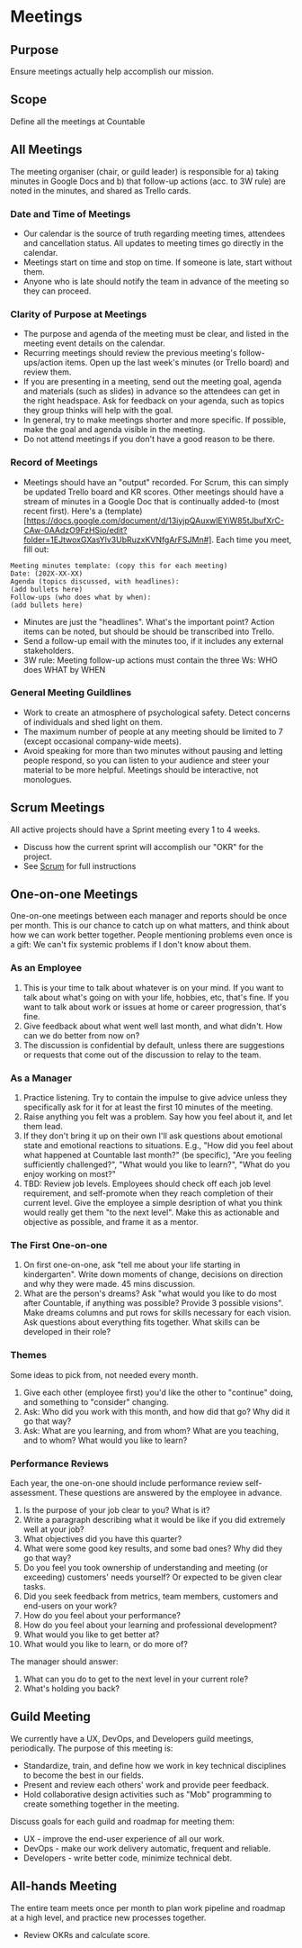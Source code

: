 # Meetings

## Purpose

Ensure meetings actually help accomplish our mission.

## Scope

Define all the meetings at Countable

## All Meetings
The meeting organiser (chair, or guild leader) is responsible for a) taking minutes in Google Docs and b) that follow-up actions (acc. to 3W rule) are noted in the minutes, and shared as Trello cards.

### Date and Time of Meetings
  * Our calendar is the source of truth regarding meeting times, attendees and cancellation status. All updates to meeting times go directly in the calendar.
  * Meetings start on time and stop on time. If someone is late, start without them.
  * Anyone who is late should notify the team in advance of the meeting so they can proceed.

### Clarity of Purpose at Meetings
  * The purpose and agenda of the meeting must be clear, and listed in the meeting event details on the calendar.
  * Recurring meetings should review the previous meeting's follow-ups/action items. Open up the last week's minutes (or Trello board) and review them.
  * If you are presenting in a meeting, send out the meeting goal, agenda and materials (such as slides) in advance so the attendees can get in the right headspace. Ask for feedback on your agenda, such as topics they group thinks will help with the goal.
  * In general, try to make meetings shorter and more specific. If possible, make the goal and agenda visible in the meeting.
  * Do not attend meetings if you don't have a good reason to be there.

### Record of Meetings
  * Meetings should have an "output" recorded. For Scrum, this can simply be updated Trello board and KR scores. Other meetings should have a stream of minutes in a Google Doc that is continually added-to (most recent first). Here's a (template)[https://docs.google.com/document/d/13iyjpQAuxwlEYiW85tJbufXrC-CAw-0AAdzO9FzHSio/edit?folder=1EJtwoxGXasYlv3UbRuzxKVNfgArFSJMn#]. Each time you meet, fill out:
```
Meeting minutes template: (copy this for each meeting)
Date: (202X-XX-XX)
Agenda (topics discussed, with headlines): 
(add bullets here)
Follow-ups (who does what by when):
(add bullets here)
```
  * Minutes are just the "headlines". What's the important point? Action items can be noted, but should be should be transcribed into Trello.
  * Send a follow-up email with the minutes too, if it includes any external stakeholders.
  * 3W rule: Meeting follow-up actions must contain the three Ws: WHO does WHAT by WHEN

### General Meeting Guildlines

  * Work to create an atmosphere of psychological safety. Detect concerns of individuals and shed light on them.
  * The maximum number of people at any meeting should be limited to 7 (except occasional company-wide meets).
  * Avoid speaking for more than two minutes without pausing and letting people respond, so you can listen to your audience and steer your material to be more helpful. Meetings should be interactive, not monologues.

## Scrum Meetings

All active projects should have a Sprint meeting every 1 to 4 weeks.
  * Discuss how the current sprint will accomplish our "OKR" for the project.
  * See [Scrum](../peopleops/getting_started/SCRUM.md) for full instructions

## One-on-one Meetings

One-on-one meetings between each manager and reports should be once per month. This is our chance to catch up on what matters, and think about how we can work better together. People mentioning problems even once is a gift: We can't fix systemic problems if I don't know about them.

### As an Employee
1. This is your time to talk about whatever is on your mind. If you want to talk about what's going on with your life, hobbies, etc, that's fine. If you want to talk about work or issues at home or career progression, that's fine.
1. Give feedback about what went well last month, and what didn't. How can we do better from now on?
1. The discussion is confidential by default, unless there are suggestions or requests that come out of the discussion to relay to the team.

### As a Manager
1. Practice listening. Try to contain the impulse to give advice unless they specifically ask for it for at least the first 10 minutes of the meeting.
1. Raise anything you felt was a problem. Say how you feel about it, and let them lead.
1. If they don't bring it up on their own I'll ask questions about emotional state and emotional reactions to situations. E.g., "How did you feel about what happened at Countable last month?" (be specific), "Are you feeling sufficiently challenged?", "What would you like to learn?", "What do you enjoy working on most?"
1. TBD: Review job levels. Employees should check off each job level requirement, and self-promote when they reach completion of their current level. Give the employee a simple desription of what you think would really get them "to the next level". Make this as actionable and objective as possible, and frame it as a mentor.

### The First One-on-one
1. On first one-on-one, ask "tell me about your life starting in kindergarten". Write down moments of change, decisions on direction and why they were made. 45 mins discussion.
1. What are the person's dreams? Ask "what would you like to do most after Countable, if anything was possible? Provide 3 possible visions". Make dreams columns and put rows for skills necessary for each vision. Ask questions about everything fits together. What skills can be developed in their role?

### Themes
Some ideas to pick from, not needed every month.
1. Give each other (employee first) you'd like the other to "continue" doing, and something to "consider" changing.
1. Ask: Who did you work with this month, and how did that go? Why did it go that way?
1. Ask: What are you learning, and from whom? What are you teaching, and to whom? What would you like to learn?

### Performance Reviews
Each year, the one-on-one should include performance review self-assessment. These questions are answered by the employee in advance.
1. Is the purpose of your job clear to you? What is it?
1. Write a paragraph describing what it would be like if you did extremely well at your job?
1. What objectives did you have this quarter?
1. What were some good key results, and some bad ones? Why did they go that way?
1. Do you feel you took ownership of understanding and meeting (or exceeding) customers' needs yourself? Or expected to be given clear tasks.
1. Did you seek feedback from metrics, team members, customers and end-users on your work?
1. How do you feel about your performance?
1. How do you feel about your learning and professional development?
1. What would you like to get better at?
1. What would you like to learn, or do more of?

The manager should answer:
1. What can you do to get to the next level in your current role?
1. What's holding you back?

## Guild Meeting

We currently have a UX, DevOps, and Developers guild meetings, periodically.  The purpose of this meeting is:
  * Standardize, train, and define how we work in key technical disciplines to become the best in our fields.
  * Present and review each others' work and provide peer feedback.
  * Hold collaborative design activities such as "Mob" programming to create something together in the meeting.
  
Discuss goals for each guild and roadmap for meeting them:
  * UX - improve the end-user experience of all our work.
  * DevOps - make our work delivery automatic, frequent and reliable.
  * Developers - write better code, minimize technical debt.

## All-hands Meeting

The entire team meets once per month to plan work pipeline and roadmap at a high level, and practice new processes together.
  * Review OKRs and calculate score.

